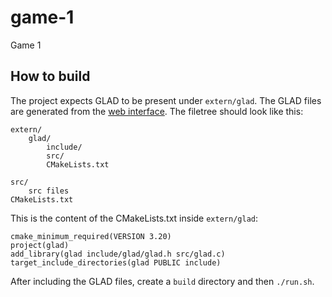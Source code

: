 # game-1
Game 1

## How to build

The project expects GLAD to be present under `extern/glad`.
The GLAD files are generated from the [web interface](https://glad.dav1d.de/).
The filetree should look like this:

```
extern/
    glad/
        include/
        src/
        CMakeLists.txt
    
src/
    src files
CMakeLists.txt
```

This is the content of the CMakeLists.txt inside `extern/glad`:

```
cmake_minimum_required(VERSION 3.20)
project(glad)
add_library(glad include/glad/glad.h src/glad.c)
target_include_directories(glad PUBLIC include)
```

After including the GLAD files, create a `build` directory and then `./run.sh`.
